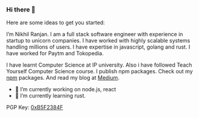 ### Hi there 👋

<!--
**niklabh/niklabh** is a ✨ _special_ ✨ repository because its `README.md` (this file) appears on your GitHub profile.
-->

Here are some ideas to get you started:

I’m Nikhil Ranjan. I am a full stack software engineer with experience in startup to unicorn companies. I have worked with highly scalable systems handling millions of users. I have expertise in javascript, golang and rust. I have worked for Paytm and Tokopedia.

I have learnt Computer Science at IP university. Also i have followed Teach Yourself Computer Science course. I publish npm packages. 
Check out my [npm](https://www.npmjs.com/~niklabh) packages. And read my blog at [Medium](https://medium.com/@nikhilranjan).


- 🔭 I’m currently working on node.js, react
- 🌱 I’m currently learning rust.


PGP Key: [0xB5F2384F](http://niklabh.github.io/assets/pgp.txt)
